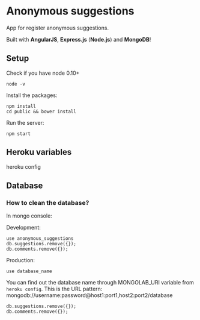 # Anonymous suggestions

App for register anonymous suggestions.

Built with **AngularJS**, **Express.js** (**Node.js**) and **MongoDB**!

## Setup

Check if you have node 0.10+

    node -v

Install the packages:

    npm install
    cd public && bower install

Run the server:

    npm start

## Heroku variables

heroku config

## Database

### How to clean the database?

In mongo console:

Development:

    use anonymous_suggestions
    db.suggestions.remove({});
    db.comments.remove({});

Production:

    use database_name

You can find out the database name through MONGOLAB_URI variable from `heroku config`.
This is the URL pattern: mongodb://username:password@host1:port1,host2:port2/database

    db.suggestions.remove({});
    db.comments.remove({});

